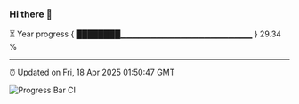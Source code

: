 ### Hi there 👋

⏳ Year progress { ████████▁▁▁▁▁▁▁▁▁▁▁▁▁▁▁▁▁▁▁▁▁▁ } 29.34 %

---

⏰ Updated on Fri, 18 Apr 2025 01:50:47 GMT

![Progress Bar CI](https://github.com/ZhaoGui/ZhaoGui/workflows/Progress%20Bar%20CI/badge.svg)
